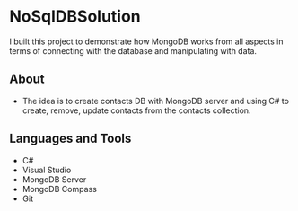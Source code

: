 # NoSqlDBSolution

I built this project to demonstrate how MongoDB works from all aspects in terms of connecting with the database and manipulating with data.

## About
- The idea is to create contacts DB with MongoDB server and using C# to create, remove, update contacts from the contacts collection.

## Languages and Tools
* C#
* Visual Studio
* MongoDB Server
* MongoDB Compass
* Git 
